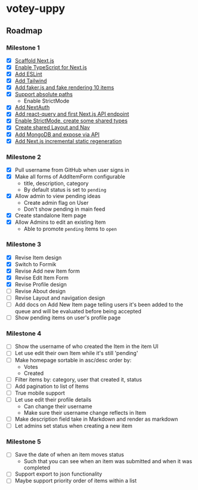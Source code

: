 # votey-uppy

## Roadmap

### Milestone 1

- [x] [Scaffold Next.js](https://github.com/hswolff/votey-uppy/commit/503c03fbe02d8859bdc744435bd276f37eff0d29)
- [x] [Enable TypeScript for Next.js](https://github.com/hswolff/votey-uppy/commit/5caa9c17aac8efebbf6b809c1d0b53c958a85c04)
- [x] [Add ESLint](https://github.com/hswolff/votey-uppy/commit/405c41e32ada10431a99a0e4311c339c6208eef4)
- [x] [Add Tailwind](https://github.com/hswolff/votey-uppy/commit/9575635027875c90f95c619cdf1c900b8b5eb270)
- [x] [Add faker.js and fake rendering 10 items](https://github.com/hswolff/votey-uppy/commit/962044464ebe45eb2ec8ff50e0473bff7763bc3b)
- [x] [Support absolute paths](https://github.com/hswolff/votey-uppy/commit/a8921dd352152d9550c21ccbe02b55a4b929b42f)
  - Enable StrictMode
- [x] [Add NextAuth](https://github.com/hswolff/votey-uppy/commit/41186b196901649e9e9ce58dd1282b4504a8e3bb)
- [x] [Add react-query and first Next.js API endpoint](https://github.com/hswolff/votey-uppy/commit/58c542bc5e06649de1df8133c683f6b09291155c)
- [x] [Enable StrictMode, create some shared types](https://github.com/hswolff/votey-uppy/commit/9a23348f02731dfe42f4e5966a7fed5e5b1b90cb)
- [x] [Create shared Layout and Nav](https://github.com/hswolff/votey-uppy/commit/46cff213d26ae66fb819805d6a436d24e9447f91)
- [x] [Add MongoDB and expose via API](https://github.com/hswolff/votey-uppy/commit/4bd46490a27f7d0eed17083c52636b95ac050a92)
- [x] [Add Next.js incremental static regeneration](https://github.com/hswolff/votey-uppy/commit/62c46eda0b6670c4344bb29b8b709b1f362a612d)

### Milestone 2

- [x] Pull username from GitHub when user signs in
- [x] Make all forms of AddItemForm configurable
  - title, description, category
  - By default status is set to `pending`
- [x] Allow admin to view pending ideas
  - Create admin flag on User
  - Don't show pending in main feed
- [x] Create standalone Item page
- [x] Allow Admins to edit an existing Item
  - Able to promote `pending` items to `open`

### Milestone 3

- [x] Revise Item design
- [x] Switch to Formik
- [x] Revise Add new Item form
- [x] Revise Edit Item Form
- [x] Revise Profile design
- [ ] Revise About design
- [ ] Revise Layout and navigation design
- [ ] Add docs on Add New Item page telling users it's been added to the queue and will be evaluated before being accepted
- [ ] Show pending items on user's profile page

### Milestone 4

- [ ] Show the username of who created the Item in the item UI
- [ ] Let use edit their own Item while it's still 'pending'
- [ ] Make homepage sortable in asc/desc order by:
  - Votes
  - Created
- [ ] Filter items by: category, user that created it, status
- [ ] Add pagination to list of Items
- [ ] True mobile support
- [ ] Let use edit their profile details
  - Can change their username
  - Make sure their username change reflects in Item
- [ ] Make description field take in Markdown and render as markdown
- [ ] Let admins set status when creating a new item

### Milestone 5

- [ ] Save the date of when an item moves status
  - Such that you can see when an item was submitted and when it was completed
- [ ] Support export to json functionality
- [ ] Maybe support priority order of items within a list
